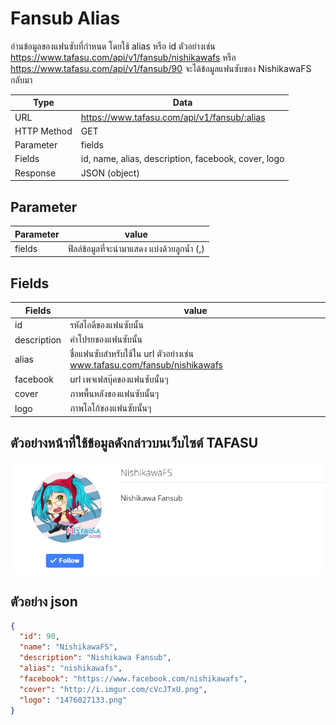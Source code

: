 # Fansub Alias
อ่านข้อมูลของแฟนซับที่กำหนด โดยใช้ alias หรือ id ตัวอย่างเช่น  https://www.tafasu.com/api/v1/fansub/nishikawafs หรือ https://www.tafasu.com/api/v1/fansub/90 จะได้ข้อมูลแฟนซับของ NishikawaFS กลับมา

Type | Data
--- | ---
URL | https://www.tafasu.com/api/v1/fansub/:alias
HTTP Method | GET
Parameter | fields
Fields | id, name, alias, description, facebook, cover, logo
Response | JSON (object)

## Parameter
Parameter | value
--- | ---
fields | ฟิลล์ข้อมูลที่จะนำมาแสดง แบ่งด้วยลูกน้ำ (,)


## Fields
Fields| value
--- | ---
id | รหัสไอดีของแฟนซับนั้น
description | คำโปรยของแฟนซับนั้น
alias | ชื่อแฟนซับสำหรับใช้ใน url ตัวอย่างเช่น www.tafasu.com/fansub/nishikawafs
facebook | url เพจเฟสบุ๊คของแฟนซับนั้นๆ
cover | ภาพพื้นหลังของแฟนซับนั้นๆ
logo | ภาพโลโก้ของแฟนซับนั้นๆ

## ตัวอย่างหน้าที่ใช้ข้อมูลดังกล่าวบนเว็บไซต์ TAFASU
![](/images/preview_fansub_alias.png)

## ตัวอย่าง json
```json
{
  "id": 90,
  "name": "NishikawaFS",
  "description": "Nishikawa Fansub",
  "alias": "nishikawafs",
  "facebook": "https://www.facebook.com/nishikawafs",
  "cover": "http://i.imgur.com/cVcJTxU.png",
  "logo": "1476027133.png"
}
```

